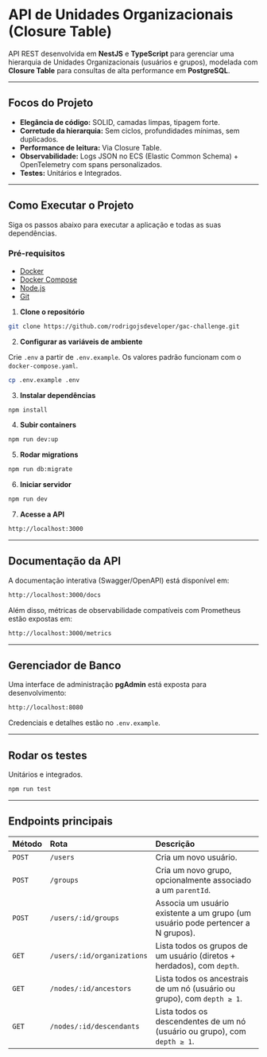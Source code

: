 # **API de Unidades Organizacionais (Closure Table)**

API REST desenvolvida em **NestJS** e **TypeScript** para gerenciar uma hierarquia de Unidades Organizacionais (usuários e grupos), modelada com **Closure Table** para consultas de alta performance em **PostgreSQL**.

---

## **Focos do Projeto**

* **Elegância de código:** SOLID, camadas limpas, tipagem forte.
* **Corretude da hierarquia:** Sem ciclos, profundidades mínimas, sem duplicados.
* **Performance de leitura:** Via Closure Table.
* **Observabilidade:** Logs JSON no ECS (Elastic Common Schema) + OpenTelemetry com spans personalizados.
* **Testes:** Unitários e Integrados.

---

## **Como Executar o Projeto**

Siga os passos abaixo para executar a aplicação e todas as suas dependências.

### **Pré-requisitos**

* [Docker](https://www.docker.com/get-started/)
* [Docker Compose](https://docs.docker.com/compose/install/)
* [Node.js](https://nodejs.org/)
* [Git](https://git-scm.com/)

1. **Clone o repositório**
  ```bash
  git clone https://github.com/rodrigojsdeveloper/gac-challenge.git
  ```

2. **Configurar as variáveis de ambiente**

  Crie `.env` a partir de `.env.example`. Os valores padrão funcionam com o `docker-compose.yaml`.

  ```bash
  cp .env.example .env
  ```

3. **Instalar dependências**
  ```bash
  npm install
  ```

4. **Subir containers**
  ```bash
  npm run dev:up
  ```

5. **Rodar migrations**
  ```bash
  npm run db:migrate
  ```

6. **Iniciar servidor**
  ```bash
  npm run dev
  ```

7. **Acesse a API**
  ```bash
  http://localhost:3000
  ```

---

## **Documentação da API**

A documentação interativa (Swagger/OpenAPI) está disponível em:

```bash
http://localhost:3000/docs
```

Além disso, métricas de observabilidade compatíveis com Prometheus estão expostas em:

```bash
http://localhost:3000/metrics
```

---

## **Gerenciador de Banco**

Uma interface de administração **pgAdmin** está exposta para desenvolvimento:

```bash
http://localhost:8080
```

Credenciais e detalhes estão no `.env.example`.

---

## **Rodar os testes**

Unitários e integrados.

```bash
npm run test
```

---

## **Endpoints principais**

| Método | Rota                       | Descrição |
| :----- | :-------------------------- | :--------- |
| `POST` | `/users`                   | Cria um novo usuário. |
| `POST` | `/groups`                  | Cria um novo grupo, opcionalmente associado a um `parentId`. |
| `POST` | `/users/:id/groups`        | Associa um usuário existente a um grupo (um usuário pode pertencer a N grupos). |
| `GET`  | `/users/:id/organizations` | Lista todos os grupos de um usuário (diretos + herdados), com `depth`. |
| `GET`  | `/nodes/:id/ancestors`     | Lista todos os ancestrais de um nó (usuário ou grupo), com `depth ≥ 1`. |
| `GET`  | `/nodes/:id/descendants`   | Lista todos os descendentes de um nó (usuário ou grupo), com `depth ≥ 1`. |
